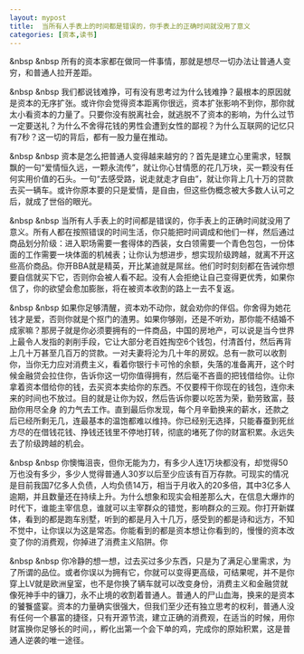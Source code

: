```yaml
---
layout: mypost
title:  当所有人手表上的时间都是错误的，你手表上的正确时间就没用了意义
categories: [资本,读书]
---
```


&nbsp &nbsp 所有的资本家都在做同一件事情，那就是想尽一切办法让普通人变穷，和普通人拉开差距。

&nbsp &nbsp 我们都说钱难挣，可有没有思考过为什么钱难挣？最根本的原因就是资本的无序扩张。或许你会觉得资本距离你很远，资本扩张影响不到你，那你就太小看资本的力量了。只要你没有脱离社会，就逃脱不了资本的影响，为什么过节一定要送礼？为什么不舍得花钱的男性会遭到女性的鄙视？为什么互联网的记忆只有7秒？这一切的背后，都有一股力量在推动。

&nbsp &nbsp 资本是怎么把普通人变得越来越穷的？首先是建立心里需求，轻飘飘的一句“爱情恒久远，一颗永流传”，就让你心甘情愿的花几万块，买一颗没有任何实用价值的石头。一句“去感受路，说走就走才自由”，就让你背上几十万的贷款去买一辆车。或许你原本要的只是爱情，是自由，但这些伪概念被大多数人认可之后，就成了世俗的眼光。

&nbsp &nbsp 当所有人手表上的时间都是错误的，你手表上的正确时间就没用了意义。所有人都在按照错误的时间生活，你只能把时间调成和他们一样，然后通过商品划分阶级：进入职场需要一套得体的西装，女白领需要一个青色包包，一份体面的工作需要一块体面的机械表；让你认为想进步，想实现阶级跨越，就离不开这些高价商品。你开BBA就是精英，开比某迪就是屌丝。他们时时刻刻都在告诫你想要自信就买下它，否则你会被人看不起。没有人会拒绝让自己变得更优秀，如果你信了，你的欲望会愈加膨胀，将在被资本收割的路上一去不复返。

&nbsp &nbsp 如果你足够清醒，资本劝不动你，就会劝你的伴侣。你舍得为她花钱才是爱，否则你就是个抠门的渣男。如果你够刚，还是不听劝，那你能不结婚不成家嘛？那房子就是你必须要拥有的一件商品，中国的房地产，可以说是当今世界上最令人发指的剥削手段，它让大部分老百姓掏空6个钱包，付清首付，然后再背上几十万甚至几百万的贷款。一对夫妻将沦为几十年的房奴。总有一款可以收割你，当你无力应对消费主义，看着你银行卡可怜的余额，失落的准备离开，这个时候金融贷会拉住你，告诉你这一切你值得拥有，然后毫不吝啬的把钱借给你。让你拿着资本借给你的钱，去买资本卖给你的东西。不仅要榨干你现在的钱包，连你未来的时间也不放过。目的就是让你为奴，然后告诉你要以吃苦为荣，勤劳致富，鼓励你用尽全身 的力气去工作。直到最后你发现，每个月辛勤换来的薪水，还款之后已经所剩无几，连最基本的温饱都难以维持。你已经别无选择，只能春蚕到死丝方尽的在借钱花钱、挣钱还钱里不停地打转，彻底的堵死了你的财富积累。永远失去了阶级跨越的机会。

&nbsp &nbsp 你懊悔沮丧，但你无能为力，有多少人连1万块都没有，却觉得50万也没有多少，多少人觉得普通人30岁以后至少应该有百万存款。可现实的情况是目前我国7亿多人负债，人均负债14万，相当于月收入的20多倍，其中3亿多人逾期，并且数量还在持续上升。为什么想象和现实会相差那么大，在信息大爆炸的时代下，谁能主宰信息，谁就可以主宰群众的错觉，影响群众的三观。你打开新媒体，看到的都是跑车别墅，听到的都是月入十几万，感受到的都是诗和远方，不知不觉中，让你误以为这是常态。你能看到的都是资本想让你看到的，慢慢的资本改变了你的消费观，你掉进了消费主义陷阱。你

&nbsp &nbsp 你冷静的想一想，过去买过多少东西，只是为了满足心里需求，为了所谓的品位。或者你误以为拥有它，你就可以变得更高级，可结果呢，并不是你穿上LV就是欧洲皇室，也不是你换了辆车就可以改变身份，消费主义和金融贷就像死神手中的镰刀，永不止境的收割着普通人。普通人的尸山血海，换来的是资本的饕餮盛宴。资本的力量确实很强大，但我们至少还有独立思考的权利，普通人没有任何一个暴富的捷径，只有开源节流，建立正确的消费观，在适当的时候，用你财富换你足够长的时间，，孵化出第一个会下单的鸡，完成你的原始积累，这是普通人逆袭的唯一途径。
